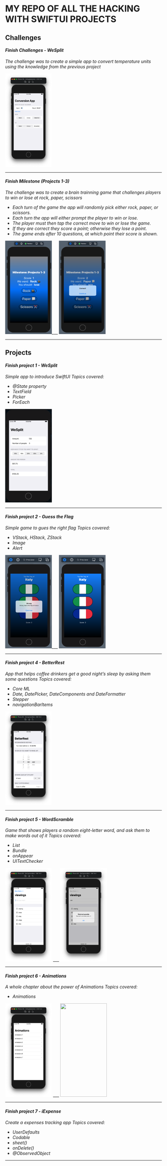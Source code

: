 # MY REPO OF ALL THE HACKING WITH SWIFTUI PROJECTS

## Challenges

#### **_Finish Challenges - WeSplit_**

*The challenge was to create a simple app to convert temperature units using the knowledge from the previous project*

<img src="ProjectsImages/Challenge1_TempConverter_1.png" width="150" height="300">

___
#### **_Finish Milestone (Projects 1-3)_**

*The challenge was to create a brain trainning game that challenges players to win or lose at rock, paper, scissors*

* _Each turn of the game the app will randomly pick either rock, paper, or scissors._
* _Each turn the app will either prompt the player to win or lose._
* _The player must then tap the correct move to win or lose the game._
* _If they are correct they score a point; otherwise they lose a point._
* _The game ends after 10 questions, at which point their score is shown._

<img src="ProjectsImages/Milestone_(Projects 1-3)_1.png" width="150" height="300">___
<img src="ProjectsImages/Milestone_(Projects 1-3)_2.png" width="150" height="300">

___
## Projects 


#### **_Finish project 1 - WeSplit_**

*Simple app to introduce SwiftUI*
*Topics covered:*

* _@State property_
* _TextField_
* _Picker_
* _ForEach_

<img src="ProjectsImages/Project1_(WeSplit)_1.png" width="150" height="300">

___    
#### **_Finish project 2 - Guess the Flag_**

*Simple game to gues the right flag*
*Topics covered:*

* _VStack, HStack, ZStack_
* _Image_
* _Alert_

<img src="ProjectsImages/Project2_(Guess_The_Flag)_1.png" width="150" height="300">___
<img src="ProjectsImages/Project2_(Guess_The_Flag)_2.png" width="150" height="300">

___    
#### **_Finish project 4 - BetterRest_**

*App that helps coffee drinkers get a good night’s sleep by asking them some questions*
*Topics covered:*

* _Core ML_
* _Date, DatePicker, DateComponents and DateFormatter_
* _Stepper_
* _navigationBarItems_

<img src="ProjectsImages/Project4_(BetterRest)_1.png" width="150" height="300">

___    
#### **_Finish project 5 - WordScramble_**

*Game that shows players a random eight-letter word, and ask them to make words out of it*
*Topics covered:*

* _List_
* _Bundle_
* _onAppear_
* _UITextChecker_

<img src="ProjectsImages/Project5 (WordScramble)_1.png" width="150" height="300"> ___ 
<img src="ProjectsImages/Project5 (WordScramble)_2.png" width="150" height="300">

___    
#### **_Finish project 6 - Animations_**

*A whole chapter about the power of Animations*
*Topics covered:*

* _Animations_


<img src="ProjectsImages/Project6_(Animations)_1.png" width="150" height="300"> ___ 
<img src="ProjectsImages/Project6_(Animations)_2.mov" width="150" height="300">

___    
#### **_Finish project 7 - iExpense_**

*Create a expenses tracking app*
*Topics covered:*

* _UserDefaults_
* _Codable_
* _sheet()_
* _onDelete()_
* _@ObservedObject_

___    



